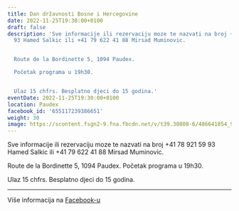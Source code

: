 ```yaml
---
title: Dan državnosti Bosne i Hercegovine
date: 2022-11-25T19:30:00+0100
draft: false
description: 'Sve informacije ili rezervaciju moze te nazvati na broj +41 78 921 59
  93 Hamed Salkic ili +41 79 622 41 88 Mirsad Muminovic.


  Route de la Bordinette 5, 1094 Paudex.

  Početak programa u 19h30.


  Ulaz 15 chfrs. Besplatno djeci do 15 godina.'
eventDate: 2022-11-25T19:30:00+0100
location: Paudex
facebook_id: '655117239386651'
weight: 30
image: https://scontent.fsgn2-9.fna.fbcdn.net/v/t39.30808-6/486641854_9399207156841686_1516080123773765506_n.jpg?_nc_cat=103&ccb=1-7&_nc_sid=9e60e4&_nc_ohc=1epFyxVWrqUQ7kNvwGdfCk-&_nc_oc=Adn9OKeC2IaB7iOmtYQ-vhH6gUggv-7iUcXDMP8hWu13jVWx2-MDjH_68T0GU9HFQRw&_nc_zt=23&_nc_ht=scontent.fsgn2-9.fna&edm=ABTKTjYEAAAA&_nc_gid=kjbubrAl9UbaR-dSjER6sA&_nc_tpa=Q5bMBQEPrP-_oOaR4ZUQ9z1uiuSLucfeixaTb2vUCUhQwWodbbOFoqi310SzEdJkqoNEs-yNW0EYarlFew&oh=00_Afcti7k41mmUtSY5HiCfbOvjVmQ9K762AoUJFux2aKZ_Xw&oe=6902233D
---
```


Sve informacije ili rezervaciju moze te nazvati na broj +41 78 921 59 93 Hamed Salkic ili +41 79 622 41 88 Mirsad Muminovic.

Route de la Bordinette 5, 1094 Paudex.
Početak programa u 19h30.

Ulaz 15 chfrs. Besplatno djeci do 15 godina.

---

Više informacija na [Facebook-u](https://facebook.com/events/655117239386651)